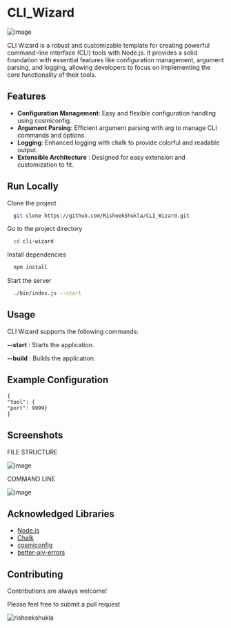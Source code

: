 
# CLI_Wizard
![image](https://github.com/RisheekShukla/CLI_Wizard/assets/101473637/30172eb7-0df5-43b6-8e06-2e3ff8ec994d)

CLI Wizard is a robust and customizable template for creating powerful command-line interface (CLI) tools with Node.js. It provides a solid foundation with essential features like configuration management, argument parsing, and logging, allowing developers to focus on implementing the core functionality of their tools.



## Features

- **Configuration Management**: Easy and flexible configuration handling using cosmiconfig.
- **Argument Parsing**: Efficient argument parsing with arg to manage CLI commands and options.
- **Logging**: Enhanced logging with chalk to provide colorful and readable output.
- **Extensible Architecture** : Designed for easy extension and customization to fit.



## Run Locally

Clone the project

```bash
  git clone https://github.com/RisheekShukla/CLI_Wizard.git
```

Go to the project directory

```bash
  cd cli-wizard
```

Install dependencies

```bash
  npm install
```

Start the server

```bash
  ./bin/index.js --start
```


## Usage
CLI Wizard supports the following commands:

**--start** : Starts the application.

**--build** : Builds the application.



## Example Configuration


    {
    "tool": {
    "port": 9999}   
    }


## Screenshots
FILE STRUCTURE

![image](https://github.com/RisheekShukla/CLI_Wizard/assets/101473637/bdd28c9e-b92e-4de1-a337-851102be1b64)

COMMAND LINE

![image](https://github.com/RisheekShukla/CLI_Wizard/assets/101473637/a0864f99-d45d-4971-a4bc-a7cc98368b12)



## Acknowledged Libraries

 - [Node.js](https://nodejs.org/en)
 - [Chalk](https://www.npmjs.com/package/chalk)
 - [cosmiconfig](https://www.npmjs.com/package/cosmiconfig)
 - [better-ajv-errors](https://www.npmjs.com/package/@stoplight/better-ajv-errors)

## Contributing

Contributions are always welcome!

Please feel free to submit a pull request

<p align="left"> <img src="https://komarev.com/ghpvc/?username=risheekshukla&label=Project%20views&color=0e75b6&style=flat" alt="risheekshukla" /> </p>




